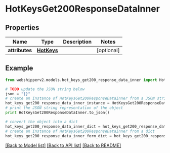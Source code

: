 # HotKeysGet200ResponseDataInner


## Properties
Name | Type | Description | Notes
------------ | ------------- | ------------- | -------------
**attributes** | [**HotKeys**](HotKeys.md) |  | [optional] 

## Example

```python
from webshipperv2.models.hot_keys_get200_response_data_inner import HotKeysGet200ResponseDataInner

# TODO update the JSON string below
json = "{}"
# create an instance of HotKeysGet200ResponseDataInner from a JSON string
hot_keys_get200_response_data_inner_instance = HotKeysGet200ResponseDataInner.from_json(json)
# print the JSON string representation of the object
print HotKeysGet200ResponseDataInner.to_json()

# convert the object into a dict
hot_keys_get200_response_data_inner_dict = hot_keys_get200_response_data_inner_instance.to_dict()
# create an instance of HotKeysGet200ResponseDataInner from a dict
hot_keys_get200_response_data_inner_form_dict = hot_keys_get200_response_data_inner.from_dict(hot_keys_get200_response_data_inner_dict)
```
[[Back to Model list]](../README.md#documentation-for-models) [[Back to API list]](../README.md#documentation-for-api-endpoints) [[Back to README]](../README.md)


